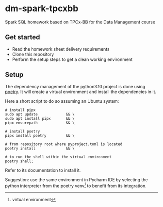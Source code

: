 # dm-spark-tpcxbb

Spark SQL homework based on TPCx-BB for the Data Management course

## Get started

- Read the homework sheet delivery requirements
- Clone this repository
- Perform the setup steps to get a clean working environment

## Setup

The dependency management of the python3.10 project is done using 
[poetry](https://python-poetry.org/docs/).
It will create a virtual environment and install the dependencies in it.

Here a short script to do so assuming an Ubuntu system:
```shell
# install pipx
sudo apt update             && \
sudo apt install pipx       && \
pipx ensurepath             && \

# install poetry
pipx install poetry         && \

# from repository root where pyproject.toml is located
poetry install              && \

# to run the shell within the virtual environment
poetry shell;
```

Refer to its documentation to install it.

Suggestion: 
use the same environment in Pycharm IDE by selecting the python
interpreter from the poetry venv[^1] to benefit from its integration.

[^1]: virtual environment
